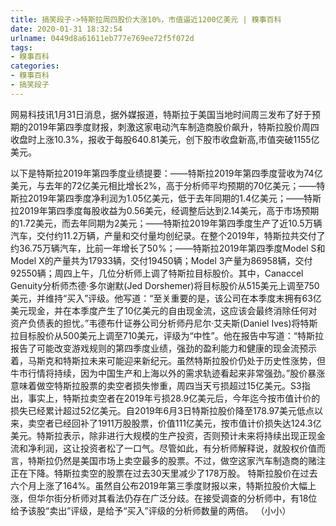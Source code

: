 ```yaml
---
title: 搞笑段子->特斯拉周四股价大涨10%，市值逼近1200亿美元 | 糗事百科
date: 2020-01-31 18:32:54
urlname: 0449d8a61611eb777e769ee72f5f072d
tags: 
- 糗事百科
categories:
- 糗事百科
- 搞笑段子
---
```

网易科技讯1月31日消息，据外媒报道，特斯拉于美国当地时间周三发布了好于预期的2019年第四季度财报，刺激这家电动汽车制造商股价飙升，特斯拉股价周四收盘时上涨10.3%，报收于每股640.81美元，创下股市收盘新高,市值突破1155亿美元。

以下是特斯拉2019年第四季度业绩提要：——特斯拉2019年第四季度营收为74亿美元，与去年的72亿美元相比增长2%，高于分析师平均预期的70亿美元；——特斯拉2019年第四季度净利润为1.05亿美元，低于去年同期的1.4亿美元；——特斯拉2019年第四季度每股收益为0.56美元，经调整后达到2.14美元，高于市场预期的1.72美元，而去年同期为2美元；——特斯拉2019年第四季度生产了近10.5万辆汽车，交付约11.2万辆，产量和交付量均创纪录。在整个2019年，特斯拉共交付了约36.75万辆汽车，比前一年增长了50%；——特斯拉2019年第四季度Model S和Model X的产量共为17933辆，交付19450辆；Model 3产量为86958辆，交付92550辆；周四上午，几位分析师上调了特斯拉目标股价。其中，Canaccel Genuity分析师杰德·多尔谢默(Jed Dorshemer)将目标股价从515美元上调至750美元，并维持“买入”评级。他写道：“至关重要的是，该公司在本季度末拥有63亿美元现金，并在本季度产生了10亿美元的自由现金流，这应该会最终消除任何对资产负债表的担忧。”韦德布什证券公司分析师丹尼尔·艾夫斯(Daniel Ives)将特斯拉目标股价从500美元上调至710美元，评级为“中性”。他在报告中写道：“特斯拉报告了可能改变游戏规则的第四季度业绩，强劲的盈利能力和健康的现金流预示着，马斯克和特斯拉未来可能迎来新纪元。虽然特斯拉股价仍处于历史性涨势，但牛市行情将持续，因为中国生产和上海以外的需求轨迹看起来非常强劲。”股价暴涨意味着做空特斯拉股票的卖空者损失惨重，周四当天亏损超过15亿美元。S3指出，事实上，特斯拉卖空者在2019年亏损28.9亿美元后，今年迄今按市值计价的损失已经累计超过52亿美元。自2019年6月3日特斯拉股价降至178.97美元低点以来，卖空者已经回补了1911万股股票，价值111亿美元，按市值计价损失达124.3亿美元。特斯拉表示，除非进行大规模的生产投资，否则预计未来将持续出现正现金流和净利润，这让投资者松了一口气。尽管如此，有分析师解释说，就股权价值而言，特斯拉仍然是美国市场上卖空最多的股票。不过，做空这家汽车制造商的赌注正在下降。特斯拉卖空的股票在过去30天里减少了178万股。 特斯拉股价在过去六个月上涨了164%。虽然自公布2019年第三季度财报以来，特斯拉股价大幅上涨，但华尔街分析师对其看法仍存在广泛分歧。在接受调查的分析师中，有18位给予该股“卖出”评级，是给予“买入”评级的分析师数量的两倍。 （小小）


